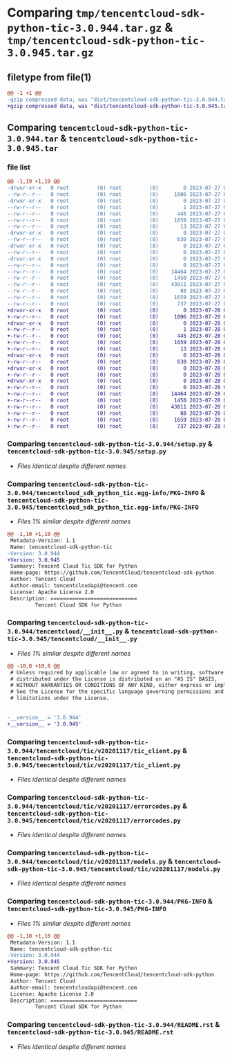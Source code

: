 # Comparing `tmp/tencentcloud-sdk-python-tic-3.0.944.tar.gz` & `tmp/tencentcloud-sdk-python-tic-3.0.945.tar.gz`

## filetype from file(1)

```diff
@@ -1 +1 @@
-gzip compressed data, was "dist/tencentcloud-sdk-python-tic-3.0.944.tar", last modified: Thu Jul 27 02:25:18 2023, max compression
+gzip compressed data, was "dist/tencentcloud-sdk-python-tic-3.0.945.tar", last modified: Fri Jul 28 00:37:22 2023, max compression
```

## Comparing `tencentcloud-sdk-python-tic-3.0.944.tar` & `tencentcloud-sdk-python-tic-3.0.945.tar`

### file list

```diff
@@ -1,19 +1,19 @@
-drwxr-xr-x   0 root         (0) root         (0)        0 2023-07-27 02:25:18.000000 tencentcloud-sdk-python-tic-3.0.944/
--rw-r--r--   0 root         (0) root         (0)     1006 2023-07-27 02:25:18.000000 tencentcloud-sdk-python-tic-3.0.944/setup.py
-drwxr-xr-x   0 root         (0) root         (0)        0 2023-07-27 02:25:18.000000 tencentcloud-sdk-python-tic-3.0.944/tencentcloud_sdk_python_tic.egg-info/
--rw-r--r--   0 root         (0) root         (0)        1 2023-07-27 02:25:18.000000 tencentcloud-sdk-python-tic-3.0.944/tencentcloud_sdk_python_tic.egg-info/dependency_links.txt
--rw-r--r--   0 root         (0) root         (0)      445 2023-07-27 02:25:18.000000 tencentcloud-sdk-python-tic-3.0.944/tencentcloud_sdk_python_tic.egg-info/SOURCES.txt
--rw-r--r--   0 root         (0) root         (0)     1659 2023-07-27 02:25:18.000000 tencentcloud-sdk-python-tic-3.0.944/tencentcloud_sdk_python_tic.egg-info/PKG-INFO
--rw-r--r--   0 root         (0) root         (0)       13 2023-07-27 02:25:18.000000 tencentcloud-sdk-python-tic-3.0.944/tencentcloud_sdk_python_tic.egg-info/top_level.txt
-drwxr-xr-x   0 root         (0) root         (0)        0 2023-07-27 02:25:18.000000 tencentcloud-sdk-python-tic-3.0.944/tencentcloud/
--rw-r--r--   0 root         (0) root         (0)      630 2023-07-27 02:25:18.000000 tencentcloud-sdk-python-tic-3.0.944/tencentcloud/__init__.py
-drwxr-xr-x   0 root         (0) root         (0)        0 2023-07-27 02:25:18.000000 tencentcloud-sdk-python-tic-3.0.944/tencentcloud/tic/
--rw-r--r--   0 root         (0) root         (0)        0 2023-07-27 02:25:18.000000 tencentcloud-sdk-python-tic-3.0.944/tencentcloud/tic/__init__.py
-drwxr-xr-x   0 root         (0) root         (0)        0 2023-07-27 02:25:18.000000 tencentcloud-sdk-python-tic-3.0.944/tencentcloud/tic/v20201117/
--rw-r--r--   0 root         (0) root         (0)        0 2023-07-27 02:25:18.000000 tencentcloud-sdk-python-tic-3.0.944/tencentcloud/tic/v20201117/__init__.py
--rw-r--r--   0 root         (0) root         (0)    14464 2023-07-27 02:25:18.000000 tencentcloud-sdk-python-tic-3.0.944/tencentcloud/tic/v20201117/tic_client.py
--rw-r--r--   0 root         (0) root         (0)     1450 2023-07-27 02:25:18.000000 tencentcloud-sdk-python-tic-3.0.944/tencentcloud/tic/v20201117/errorcodes.py
--rw-r--r--   0 root         (0) root         (0)    43811 2023-07-27 02:25:18.000000 tencentcloud-sdk-python-tic-3.0.944/tencentcloud/tic/v20201117/models.py
--rw-r--r--   0 root         (0) root         (0)       88 2023-07-27 02:25:18.000000 tencentcloud-sdk-python-tic-3.0.944/setup.cfg
--rw-r--r--   0 root         (0) root         (0)     1659 2023-07-27 02:25:18.000000 tencentcloud-sdk-python-tic-3.0.944/PKG-INFO
--rw-r--r--   0 root         (0) root         (0)      737 2023-07-27 02:25:18.000000 tencentcloud-sdk-python-tic-3.0.944/README.rst
+drwxr-xr-x   0 root         (0) root         (0)        0 2023-07-28 00:37:22.000000 tencentcloud-sdk-python-tic-3.0.945/
+-rw-r--r--   0 root         (0) root         (0)     1006 2023-07-28 00:37:22.000000 tencentcloud-sdk-python-tic-3.0.945/setup.py
+drwxr-xr-x   0 root         (0) root         (0)        0 2023-07-28 00:37:22.000000 tencentcloud-sdk-python-tic-3.0.945/tencentcloud_sdk_python_tic.egg-info/
+-rw-r--r--   0 root         (0) root         (0)        1 2023-07-28 00:37:22.000000 tencentcloud-sdk-python-tic-3.0.945/tencentcloud_sdk_python_tic.egg-info/dependency_links.txt
+-rw-r--r--   0 root         (0) root         (0)      445 2023-07-28 00:37:22.000000 tencentcloud-sdk-python-tic-3.0.945/tencentcloud_sdk_python_tic.egg-info/SOURCES.txt
+-rw-r--r--   0 root         (0) root         (0)     1659 2023-07-28 00:37:22.000000 tencentcloud-sdk-python-tic-3.0.945/tencentcloud_sdk_python_tic.egg-info/PKG-INFO
+-rw-r--r--   0 root         (0) root         (0)       13 2023-07-28 00:37:22.000000 tencentcloud-sdk-python-tic-3.0.945/tencentcloud_sdk_python_tic.egg-info/top_level.txt
+drwxr-xr-x   0 root         (0) root         (0)        0 2023-07-28 00:37:22.000000 tencentcloud-sdk-python-tic-3.0.945/tencentcloud/
+-rw-r--r--   0 root         (0) root         (0)      630 2023-07-28 00:37:22.000000 tencentcloud-sdk-python-tic-3.0.945/tencentcloud/__init__.py
+drwxr-xr-x   0 root         (0) root         (0)        0 2023-07-28 00:37:22.000000 tencentcloud-sdk-python-tic-3.0.945/tencentcloud/tic/
+-rw-r--r--   0 root         (0) root         (0)        0 2023-07-28 00:37:22.000000 tencentcloud-sdk-python-tic-3.0.945/tencentcloud/tic/__init__.py
+drwxr-xr-x   0 root         (0) root         (0)        0 2023-07-28 00:37:22.000000 tencentcloud-sdk-python-tic-3.0.945/tencentcloud/tic/v20201117/
+-rw-r--r--   0 root         (0) root         (0)        0 2023-07-28 00:37:22.000000 tencentcloud-sdk-python-tic-3.0.945/tencentcloud/tic/v20201117/__init__.py
+-rw-r--r--   0 root         (0) root         (0)    14464 2023-07-28 00:37:22.000000 tencentcloud-sdk-python-tic-3.0.945/tencentcloud/tic/v20201117/tic_client.py
+-rw-r--r--   0 root         (0) root         (0)     1450 2023-07-28 00:37:22.000000 tencentcloud-sdk-python-tic-3.0.945/tencentcloud/tic/v20201117/errorcodes.py
+-rw-r--r--   0 root         (0) root         (0)    43811 2023-07-28 00:37:22.000000 tencentcloud-sdk-python-tic-3.0.945/tencentcloud/tic/v20201117/models.py
+-rw-r--r--   0 root         (0) root         (0)       88 2023-07-28 00:37:22.000000 tencentcloud-sdk-python-tic-3.0.945/setup.cfg
+-rw-r--r--   0 root         (0) root         (0)     1659 2023-07-28 00:37:22.000000 tencentcloud-sdk-python-tic-3.0.945/PKG-INFO
+-rw-r--r--   0 root         (0) root         (0)      737 2023-07-28 00:37:22.000000 tencentcloud-sdk-python-tic-3.0.945/README.rst
```

### Comparing `tencentcloud-sdk-python-tic-3.0.944/setup.py` & `tencentcloud-sdk-python-tic-3.0.945/setup.py`

 * *Files identical despite different names*

### Comparing `tencentcloud-sdk-python-tic-3.0.944/tencentcloud_sdk_python_tic.egg-info/PKG-INFO` & `tencentcloud-sdk-python-tic-3.0.945/tencentcloud_sdk_python_tic.egg-info/PKG-INFO`

 * *Files 1% similar despite different names*

```diff
@@ -1,10 +1,10 @@
 Metadata-Version: 1.1
 Name: tencentcloud-sdk-python-tic
-Version: 3.0.944
+Version: 3.0.945
 Summary: Tencent Cloud Tic SDK for Python
 Home-page: https://github.com/TencentCloud/tencentcloud-sdk-python
 Author: Tencent Cloud
 Author-email: tencentcloudapi@tencent.com
 License: Apache License 2.0
 Description: ============================
         Tencent Cloud SDK for Python
```

### Comparing `tencentcloud-sdk-python-tic-3.0.944/tencentcloud/__init__.py` & `tencentcloud-sdk-python-tic-3.0.945/tencentcloud/__init__.py`

 * *Files 1% similar despite different names*

```diff
@@ -10,8 +10,8 @@
 # Unless required by applicable law or agreed to in writing, software
 # distributed under the License is distributed on an "AS IS" BASIS,
 # WITHOUT WARRANTIES OR CONDITIONS OF ANY KIND, either express or implied.
 # See the License for the specific language governing permissions and
 # limitations under the License.
 
 
-__version__ = '3.0.944'
+__version__ = '3.0.945'
```

### Comparing `tencentcloud-sdk-python-tic-3.0.944/tencentcloud/tic/v20201117/tic_client.py` & `tencentcloud-sdk-python-tic-3.0.945/tencentcloud/tic/v20201117/tic_client.py`

 * *Files identical despite different names*

### Comparing `tencentcloud-sdk-python-tic-3.0.944/tencentcloud/tic/v20201117/errorcodes.py` & `tencentcloud-sdk-python-tic-3.0.945/tencentcloud/tic/v20201117/errorcodes.py`

 * *Files identical despite different names*

### Comparing `tencentcloud-sdk-python-tic-3.0.944/tencentcloud/tic/v20201117/models.py` & `tencentcloud-sdk-python-tic-3.0.945/tencentcloud/tic/v20201117/models.py`

 * *Files identical despite different names*

### Comparing `tencentcloud-sdk-python-tic-3.0.944/PKG-INFO` & `tencentcloud-sdk-python-tic-3.0.945/PKG-INFO`

 * *Files 1% similar despite different names*

```diff
@@ -1,10 +1,10 @@
 Metadata-Version: 1.1
 Name: tencentcloud-sdk-python-tic
-Version: 3.0.944
+Version: 3.0.945
 Summary: Tencent Cloud Tic SDK for Python
 Home-page: https://github.com/TencentCloud/tencentcloud-sdk-python
 Author: Tencent Cloud
 Author-email: tencentcloudapi@tencent.com
 License: Apache License 2.0
 Description: ============================
         Tencent Cloud SDK for Python
```

### Comparing `tencentcloud-sdk-python-tic-3.0.944/README.rst` & `tencentcloud-sdk-python-tic-3.0.945/README.rst`

 * *Files identical despite different names*


